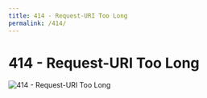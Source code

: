 ```yaml
---
title: 414 - Request-URI Too Long
permalink: /414/
---
```

# 414 - Request-URI Too Long  
![414 - Request-URI Too Long](https://www.nps.gov/liho/learn/nature/images/long-tail.jpg)  
